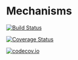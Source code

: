 # Mechanisms

[![Build Status](https://travis-ci.org/jmejia8/Mechanisms.jl.svg?branch=master)](https://travis-ci.org/jmejia8/Mechanisms.jl)

[![Coverage Status](https://coveralls.io/repos/jmejia8/Mechanisms.jl/badge.svg?branch=master&service=github)](https://coveralls.io/github/jmejia8/Mechanisms.jl?branch=master)

[![codecov.io](http://codecov.io/github/jmejia8/Mechanisms.jl/coverage.svg?branch=master)](http://codecov.io/github/jmejia8/Mechanisms.jl?branch=master)
